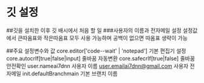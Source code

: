 # 깃 설정

##깃을 설치한 이후 깃 배시에서 처음 할 일
###사용자의 이름과 전자메일 설정
설정값에서 큰따옴표와 작은따옴표 모두 사용 가능하며 공백이 없으면 따옴표 생략이 가능

##주요 설정변수와 값
core.editor['code--wait' | 'notepad']  기본 편집기 설정
core.autocrlf[true|false|input]        줄바꿈 자동변환
core.safecrlf[true|false]              줄바꿈 안전확인
user.nameai7dnn                        사용자 이름
user.emailai7dnn@gmail.com             사용자 전자메일
init.defaultBranchmain                 기본 브랜치 이름

